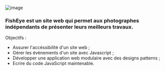 ![image](https://user-images.githubusercontent.com/91601155/204239593-b1a1656a-38c0-48fe-8724-6b91954c99a6.png)

### FishEye est un site web qui permet aux photographes indépendants de présenter leurs meilleurs travaux.

Objectifs :
- Assurer l'accéssibilité d'un site web ;
- Gérer les évènements d'un site avec Javascript ;
- Développer une application web modulaire avec des designs patterns ;
- Ecrire du code JavaScript maintenable.

